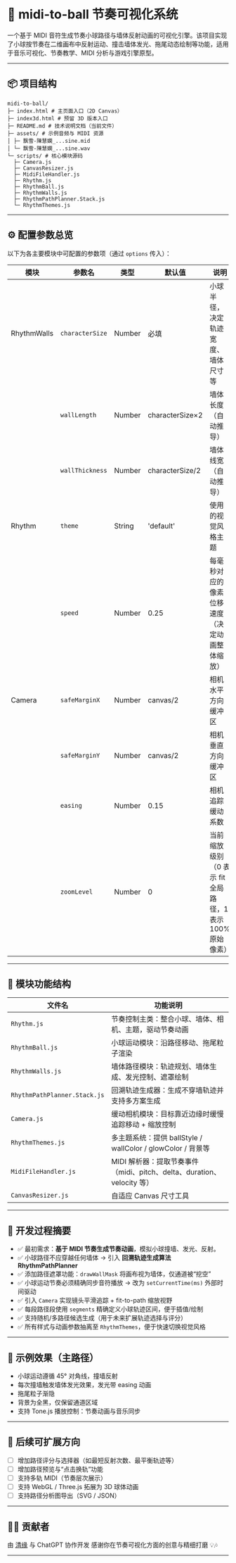 
# 🎵 midi-to-ball 节奏可视化系统

一个基于 MIDI 音符生成节奏小球路径与墙体反射动画的可视化引擎。该项目实现了小球按节奏在二维画布中反射运动、撞击墙体发光、拖尾动态绘制等功能，适用于音乐可视化、节奏教学、MIDI 分析与游戏引擎原型。

---

## 📦 项目结构

```
midi-to-ball/
├─ index.html # 主页面入口（2D Canvas）
├─ index3d.html # 预留 3D 版本入口
├─ README.md # 技术说明文档（当前文件）
├─ assets/ # 示例音频与 MIDI 资源
│ ├─ 飘雪-陳慧嫻_...sine.mid
│ └─ 飘雪-陳慧嫻_...sine.wav
└─ scripts/ # 核心模块源码
  ├─ Camera.js
  ├─ CanvasResizer.js
  ├─ MidiFileHandler.js
  ├─ Rhythm.js
  ├─ RhythmBall.js
  ├─ RhythmWalls.js
  ├─ RhythmPathPlanner.Stack.js
  └─ RhythmThemes.js
```
---

## ⚙️ 配置参数总览

以下为各主要模块中可配置的参数项（通过 `options` 传入）：

| 模块              | 参数名           | 类型     | 默认值       | 说明                                                             |
|-------------------|------------------|----------|--------------|------------------------------------------------------------------|
| RhythmWalls       | `characterSize`     | Number   | 必填         | 小球半径，决定轨迹宽度、墙体尺寸等                              |
|                   | `wallLength`     | Number   | characterSize×2 | 墙体长度（自动推导）                                             |
|                   | `wallThickness`  | Number   | characterSize/2 | 墙体线宽（自动推导）                                             |
| Rhythm            | `theme`          | String   | 'default'    | 使用的视觉风格主题                                               |
|                   | `speed`          | Number   | 0.25         | 每毫秒对应的像素位移速度（决定动画整体缩放）                   |
| Camera            | `safeMarginX`    | Number   | canvas/2     | 相机水平方向缓冲区                                               |
|                   | `safeMarginY`    | Number   | canvas/2     | 相机垂直方向缓冲区                                               |
|                   | `easing`         | Number   | 0.15         | 相机追踪缓动系数                                                 |
|                   | `zoomLevel`      | Number   | 0            | 当前缩放级别（0 表示 fit 全局路径，1 表示 100% 原始像素）      |

---

## 🧩 模块功能结构

| 文件名                      | 功能说明                                                                 |
|-----------------------------|--------------------------------------------------------------------------|
| `Rhythm.js`                 | 节奏控制主类：整合小球、墙体、相机、主题，驱动节奏动画                 |
| `RhythmBall.js`             | 小球运动模块：沿路径移动、拖尾粒子渲染                                 |
| `RhythmWalls.js`            | 墙体路径模块：轨迹规划、墙体生成、发光控制、遮罩绘制                   |
| `RhythmPathPlanner.Stack.js`| 回溯轨迹生成器：生成不穿墙轨迹并支持多方案生成                         |
| `Camera.js`                 | 缓动相机模块：目标靠近边缘时缓慢追踪移动 + 缩放控制                     |
| `RhythmThemes.js`           | 多主题系统：提供 ballStyle / wallColor / glowColor / 背景等             |
| `MidiFileHandler.js`        | MIDI 解析器：提取节奏事件（midi、pitch、delta、duration、velocity 等）|
| `CanvasResizer.js`          | 自适应 Canvas 尺寸工具                                                  |

---

## 🧠 开发过程摘要

- ✅ 最初需求：**基于 MIDI 节奏生成节奏动画**，模拟小球撞墙、发光、反射。
- ✅ 小球路径不应穿越任何墙体 → 引入 **回溯轨迹生成算法 RhythmPathPlanner**
- ✅ 添加路径遮罩功能：`drawWallMask` 将画布视为墙体，仅通道被“挖空”
- ✅ 小球运动节奏必须精确同步音符播放 → 改为 `setCurrentTime(ms)` 外部时间驱动
- ✅ 引入 `Camera` 实现镜头平滑追踪 + fit-to-path 缩放视野
- ✅ 每段路径段使用 `segments` 精确定义小球轨迹区间，便于插值/绘制
- ✅ 支持随机/多路径候选生成（用于未来扩展轨迹选择与评分）
- ✅ 所有样式与动画参数抽离至 `RhythmThemes`，便于快速切换视觉风格

---

## 🧪 示例效果（主路径）

- 小球运动遵循 45° 对角线，撞墙反射
- 每次撞墙触发墙体发光效果，发光带 easing 动画
- 拖尾粒子渐隐
- 背景为全黑，仅保留通道区域
- 支持 Tone.js 播放控制：节奏动画与音乐同步

---

## 🔧 后续可扩展方向

- [ ] 增加路径评分与选择器（如最短反射次数、最平衡轨迹等）
- [ ] 增加路径预览与“点击换轨”功能
- [ ] 支持多轨 MIDI（节奏层次展示）
- [ ] 支持 WebGL / Three.js 拓展为 3D 球体动画
- [ ] 支持路径分析图导出（SVG / JSON）

---

## 🧑‍💻 贡献者

由 [清缘](#) 与 ChatGPT 协作开发
感谢你在节奏可视化方面的创意与精细打磨 💡🎶

---

